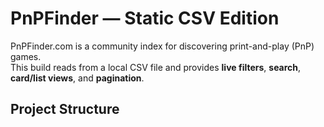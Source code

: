 # PnPFinder — Static CSV Edition

PnPFinder.com is a community index for discovering print-and-play (PnP) games.  
This build reads from a local CSV file and provides **live filters**, **search**, **card/list views**, and **pagination**.

## Project Structure

